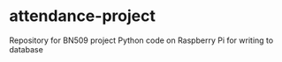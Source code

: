 # attendance-project
Repository for BN509 project
Python code on Raspberry Pi for writing to database
